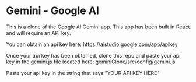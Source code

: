 # Gemini - Google AI

This is a clone of the Google AI Gemini app. This app has been built in React and will require an API key. 

You can obtain an api key here: https://aistudio.google.com/app/apikey

Once your api key has been obtained, clone this repo and paste your api key in the gemini.js file located here: geminiClone/src/config/gemini.js

Paste your api key in the string that says "YOUR API KEY HERE"
